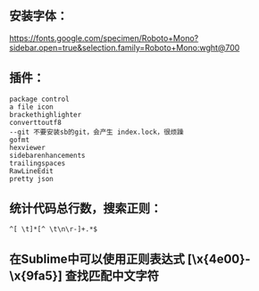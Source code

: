 ## 安装字体：
https://fonts.google.com/specimen/Roboto+Mono?sidebar.open=true&selection.family=Roboto+Mono:wght@700

## 插件：
    package control
    a file icon
    brackethighlighter
    converttoutf8
    --git 不要安装sb的git，会产生 index.lock，很烦躁
    gofmt
    hexviewer
    sidebarenhancements
    trailingspaces
    RawLineEdit
    pretty json

## 统计代码总行数，搜索正则：
    ^[ \t]*[^ \t\n\r-]+.*$

## 在Sublime中可以使用正则表达式 [\x{4e00}-\x{9fa5}] 查找匹配中文字符
